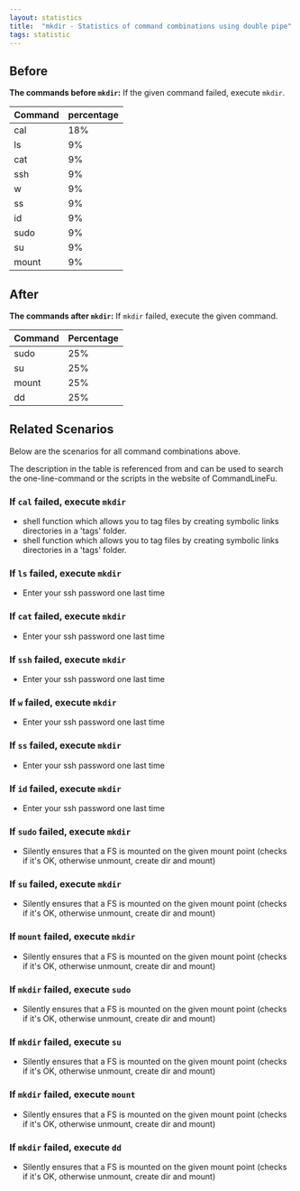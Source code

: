 ```yaml
---
layout: statistics
title:  "mkdir - Statistics of command combinations using double pipe"
tags: statistic
---
```


## Before

__The commands before `mkdir`:__ If the given command failed, execute `mkdir`.

| Command | percentage |
|--------|--------|
| cal | 18% |
| ls | 9% |
| cat | 9% |
| ssh | 9% |
| w | 9% |
| ss | 9% |
| id | 9% |
| sudo | 9% |
| su | 9% |
| mount | 9% |



## After

__The commands after `mkdir`:__ If `mkdir` failed, execute the given command.

| Command | Percentage | 
|-------|--------|
| sudo | 25% |
| su | 25% |
| mount | 25% |
| dd | 25% |



## Related Scenarios

Below are the scenarios for all command combinations above.

The description in the table is referenced from and can be used to search the one-line-command or the scripts in the website of CommandLineFu.


### If `cal` failed, execute `mkdir`

- shell function which allows you to tag files by creating symbolic links directories in a 'tags' folder.
- shell function which allows you to tag files by creating symbolic links directories in a 'tags' folder.

            
### If `ls` failed, execute `mkdir`

- Enter your ssh password one last time

            
### If `cat` failed, execute `mkdir`

- Enter your ssh password one last time

            
### If `ssh` failed, execute `mkdir`

- Enter your ssh password one last time

            
### If `w` failed, execute `mkdir`

- Enter your ssh password one last time

            
### If `ss` failed, execute `mkdir`

- Enter your ssh password one last time

            
### If `id` failed, execute `mkdir`

- Enter your ssh password one last time

            
### If `sudo` failed, execute `mkdir`

- Silently ensures that a FS is mounted on the given mount point (checks if it's OK, otherwise unmount, create dir and mount)

            
### If `su` failed, execute `mkdir`

- Silently ensures that a FS is mounted on the given mount point (checks if it's OK, otherwise unmount, create dir and mount)

            
### If `mount` failed, execute `mkdir`

- Silently ensures that a FS is mounted on the given mount point (checks if it's OK, otherwise unmount, create dir and mount)

            


### If `mkdir` failed, execute `sudo`

- Silently ensures that a FS is mounted on the given mount point (checks if it's OK, otherwise unmount, create dir and mount)

            
### If `mkdir` failed, execute `su`

- Silently ensures that a FS is mounted on the given mount point (checks if it's OK, otherwise unmount, create dir and mount)

            
### If `mkdir` failed, execute `mount`

- Silently ensures that a FS is mounted on the given mount point (checks if it's OK, otherwise unmount, create dir and mount)

            
### If `mkdir` failed, execute `dd`

- Silently ensures that a FS is mounted on the given mount point (checks if it's OK, otherwise unmount, create dir and mount)

            
